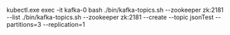 kubectl.exe exec -it kafka-0 bash
./bin/kafka-topics.sh --zookeeper zk:2181 --list
./bin/kafka-topics.sh --zookeeper zk:2181 --create --topic jsonTest --partitions=3 --replication=1
